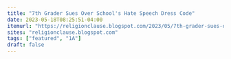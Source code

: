 ```yaml
---
title: "7th Grader Sues Over School's Hate Speech Dress Code"
date: 2023-05-18T08:25:51-04:00
itemurl: "https://religionclause.blogspot.com/2023/05/7th-grader-sues-over-schools-hate.html"
sites: "religionclause.blogspot.com"
tags: ["featured", "1A"]
draft: false
---
```



